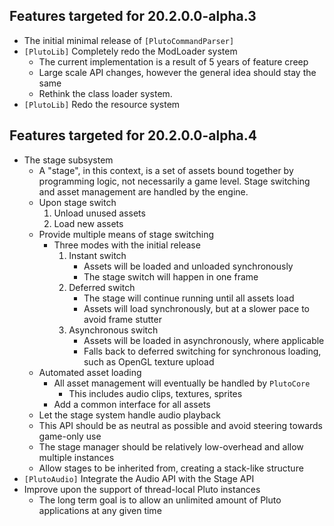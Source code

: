 ## Features targeted for 20.2.0.0-alpha.3
* The initial minimal release of `[PlutoCommandParser]`
* `[PlutoLib]` Completely redo the ModLoader system
    * The current implementation is a result of 5 years of feature creep 
    * Large scale API changes, however the general idea should stay the same
    * Rethink the class loader system.
* `[PlutoLib]` Redo the resource system

## Features targeted for 20.2.0.0-alpha.4
* The stage subsystem
    * A "stage", in this context, is a set of assets bound together
    by programming logic, not necessarily a game level.
    Stage switching and asset management are handled by the engine.
    * Upon stage switch
        1. Unload unused assets
        2. Load new assets
    * Provide multiple means of stage switching
        * Three modes with the initial release
            1. Instant switch
                * Assets will be loaded and unloaded synchronously
                * The stage switch will happen in one frame
            2. Deferred switch
                * The stage will continue running until all assets load
                * Assets will load synchronously, but at a slower pace
                to avoid frame stutter
            3. Asynchronous switch
                * Assets will be loaded in asynchronously, where applicable
                * Falls back to deferred switching for synchronous loading, 
                such as OpenGL texture upload              
    * Automated asset loading
        * All asset management will eventually be handled by `PlutoCore`
            * This includes audio clips, textures, sprites
        * Add a common interface for all assets
    * Let the stage system handle audio playback
    * This API should be as neutral as possible and avoid steering towards
    game-only use
    * The stage manager should be relatively low-overhead and allow multiple
    instances
    * Allow stages to be inherited from, creating a stack-like structure
* `[PlutoAudio]` Integrate the Audio API with the Stage API
* Improve upon the support of thread-local Pluto instances
    * The long term goal is to allow an unlimited amount of Pluto applications at any given time

